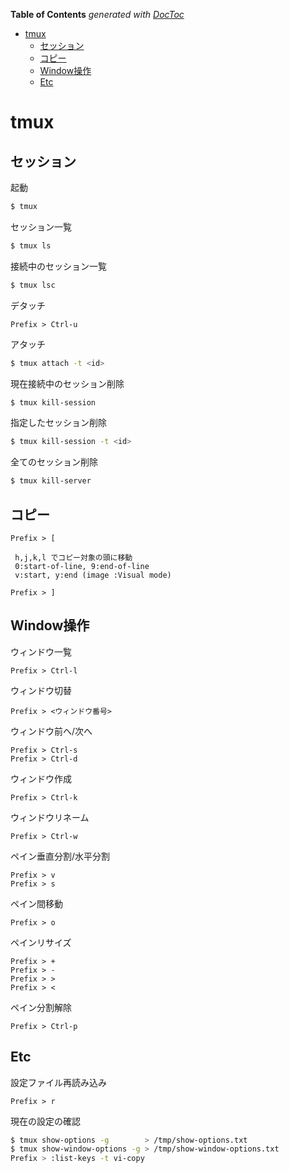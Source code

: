 <!-- START doctoc generated TOC please keep comment here to allow auto update -->
<!-- DON'T EDIT THIS SECTION, INSTEAD RE-RUN doctoc TO UPDATE -->
**Table of Contents**  *generated with [DocToc](https://github.com/thlorenz/doctoc)*

- [tmux](#tmux)
  - [セッション](#%E3%82%BB%E3%83%83%E3%82%B7%E3%83%A7%E3%83%B3)
  - [コピー](#%E3%82%B3%E3%83%94%E3%83%BC)
  - [Window操作](#window%E6%93%8D%E4%BD%9C)
  - [Etc](#etc)

<!-- END doctoc generated TOC please keep comment here to allow auto update -->

tmux
===

## セッション

起動
```bash
$ tmux
```

セッション一覧
```bash
$ tmux ls
```

接続中のセッション一覧
```bash
$ tmux lsc
```

デタッチ
```
Prefix > Ctrl-u
```

アタッチ
```bash
$ tmux attach -t <id>
```

現在接続中のセッション削除
```bash
$ tmux kill-session
```

指定したセッション削除
```bash
$ tmux kill-session -t <id>
```

全てのセッション削除
```bash
$ tmux kill-server
```

## コピー

```
Prefix > [

 h,j,k,l でコピー対象の頭に移動
 0:start-of-line, 9:end-of-line
 v:start, y:end (image :Visual mode)

Prefix > ]
```

## Window操作

ウィンドウ一覧
```
Prefix > Ctrl-l
```

ウィンドウ切替
```
Prefix > <ウィンドウ番号>
```

ウィンドウ前へ/次へ
```
Prefix > Ctrl-s
Prefix > Ctrl-d
```

ウィンドウ作成
```
Prefix > Ctrl-k
```

ウィンドウリネーム
```
Prefix > Ctrl-w
```

ペイン垂直分割/水平分割
```
Prefix > v
Prefix > s
```

ペイン間移動
```
Prefix > o
```

ペインリサイズ
```
Prefix > +
Prefix > -
Prefix > >
Prefix > <
```

ペイン分割解除
```
Prefix > Ctrl-p
```

## Etc

設定ファイル再読み込み
```
Prefix > r
```

現在の設定の確認
```bash
$ tmux show-options -g        > /tmp/show-options.txt
$ tmux show-window-options -g > /tmp/show-window-options.txt
Prefix > :list-keys -t vi-copy
```
